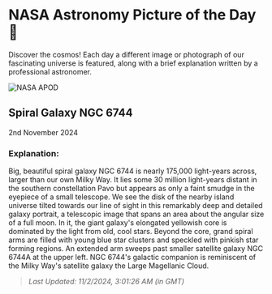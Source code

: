 
  # NASA Astronomy Picture of the Day 🌌

  Discover the cosmos! Each day a different image or photograph of our fascinating universe is featured, along with a brief explanation written by a professional astronomer.

![NASA APOD](https://apod.nasa.gov/apod/image/2411/NGC6744_V2_8_sm.jpg)

## Spiral Galaxy NGC 6744

2nd November 2024

### Explanation: 

Big, beautiful spiral galaxy NGC 6744 is nearly 175,000 light-years across, larger than our own Milky Way. It lies some 30 million light-years distant in the southern constellation Pavo but appears as only a faint smudge in the eyepiece of a small telescope. We see the disk of the nearby island universe tilted towards our line of sight in this remarkably deep and detailed galaxy portrait, a telescopic image that spans an area about the angular size of a full moon. In it, the giant galaxy's elongated yellowish core is dominated by the light from old, cool stars. Beyond the core, grand spiral arms are filled with young blue star clusters and speckled with pinkish star forming regions. An extended arm sweeps past smaller satellite galaxy NGC 6744A at the upper left. NGC 6744's galactic companion is reminiscent of the Milky Way's satellite galaxy the Large Magellanic Cloud.

> _Last Updated: 11/2/2024, 3:01:26 AM (in GMT)_
